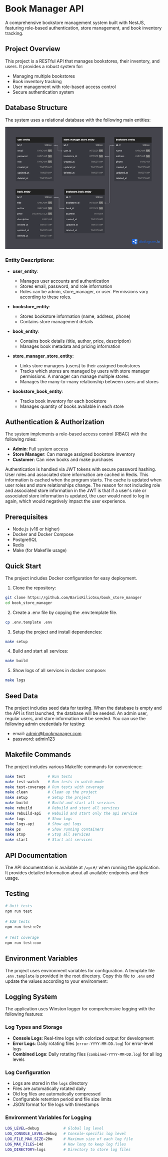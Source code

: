 # Book Manager API

A comprehensive bookstore management system built with NestJS, featuring role-based authentication, store management, and book inventory tracking.

## Project Overview

This project is a RESTful API that manages bookstores, their inventory, and users. It provides a robust system for:
- Managing multiple bookstores
- Book inventory tracking
- User management with role-based access control
- Secure authentication system

## Database Structure

The system uses a relational database with the following main entities:

![Database Schema](db_diagram.png)

### Entity Descriptions:

- **user_entity**: 
  - Manages user accounts and authentication
  - Stores email, password, and role information
  - Roles can be admin, store_manager, or user. Permissions vary according to these roles.

- **bookstore_entity**: 
  - Stores bookstore information (name, address, phone)
  - Contains store management details

- **book_entity**: 
  - Contains book details (title, author, price, description)
  - Manages book metadata and pricing information

- **store_manager_store_entity**: 
  - Links store managers (users) to their assigned bookstores
  - Tracks which stores are managed by users with store manager permissions. A manager can manage multiple stores.
  - Manages the many-to-many relationship between users and stores

- **bookstore_book_entity**: 
  - Tracks book inventory for each bookstore
  - Manages quantity of books available in each store

## Authentication & Authorization

The system implements a role-based access control (RBAC) with the following roles:
- **Admin**: Full system access
- **Store Manager**: Can manage assigned bookstore inventory
- **Customer**: Can view books and make purchases

Authentication is handled via JWT tokens with secure password hashing. User roles and associated store information are cached in Redis.
This information is cached when the program starts. The cache is updated when user roles and store relationships change. The reason for not including
role and associated store information in the JWT is that if a user's role or associated store information is updated, the user would need to log in again,
which would negatively impact the user experience.

## Prerequisites

- Node.js (v16 or higher)
- Docker and Docker Compose
- PostgreSQL
- Redis
- Make (for Makefile usage)

## Quick Start

The project includes Docker configuration for easy deployment. 

1. Clone the repository:
```bash
git clone https://github.com/BarisKilicGsu/book_store_manager
cd book_store_manager
```

2. Create a .env file by copying the .env.template file.
```bash
cp .env.template .env
```

3. Setup the project and install dependencies:
```bash
make setup
```

4. Build and start all services:
```bash
make build
```

5. Show logs of all services in docker compose:
```bash
make logs
```

## Seed Data

The project includes seed data for testing. When the database is empty and the API is first launched, the database will be seeded. An admin user, regular users, and store information will be seeded. You can use the following admin credentials for testing:

- email: admin@bookmanager.com
- password: admin123

## Makefile Commands

The project includes various Makefile commands for convenience:

```bash
make test          # Run tests
make test-watch    # Run tests in watch mode
make test-coverage # Run tests with coverage
make clean         # Clean up the project
make setup         # Setup the project
make build         # Build and start all services
make rebuild       # Rebuild and start all services
make rebuild-api   # Rebuild and start only the api service
make logs          # Show logs
make logs-api      # Show api logs
make ps            # Show running containers
make stop          # Stop all services
make start         # Start all services
```

## API Documentation

The API documentation is available at `/api#/` when running the application. It provides detailed information about all available endpoints and their usage.

## Testing

```bash
# Unit tests
npm run test

# E2E tests
npm run test:e2e

# Test coverage
npm run test:cov
```

## Environment Variables

The project uses environment variables for configuration. A template file `.env.template` is provided in the root directory. Copy this file to `.env` and update the values according to your environment:


## Logging System

The application uses Winston logger for comprehensive logging with the following features:

### Log Types and Storage
- **Console Logs**: Real-time logs with colorized output for development
- **Error Logs**: Daily rotating files (`error-YYYY-MM-DD.log`) for error-level logs
- **Combined Logs**: Daily rotating files (`combined-YYYY-MM-DD.log`) for all log levels

### Log Configuration
- Logs are stored in the `logs` directory
- Files are automatically rotated daily
- Old log files are automatically compressed
- Configurable retention period and file size limits
- JSON format for file logs with timestamps

### Environment Variables for Logging
```bash
LOG_LEVEL=debug           # Global log level
LOG_CONSOLE_LEVEL=debug   # Console-specific log level
LOG_FILE_MAX_SIZE=20m     # Maximum size of each log file
LOG_MAX_FILES=14d         # How long to keep log files
LOG_DIRECTORY=logs        # Directory to store log files
```